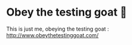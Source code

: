# Obey the testing goat :goat:
This is just me, obeying the testing goat : http://www.obeythetestinggoat.com/

